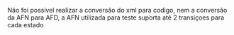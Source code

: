 Não foi possivel realizar a conversão do xml para codigo, nem a conversão da AFN para AFD, a AFN utilizada para teste suporta até 2 transiçoes para cada estado
